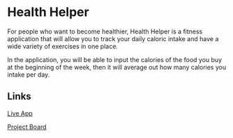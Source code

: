 # Health Helper

For people who want to become healthier, Health Helper is a fitness application that will allow you to track your daily caloric intake and have a wide variety of exercises in one place. 

In the application, you will be able to input the calories of the food you buy at the beginning of the week, then it will average out how many calories you intake per day.

## Links

[Live App](https://repl.it)

[Project Board](https://github.com/woodr2000/HealthHelper/projects/1)
